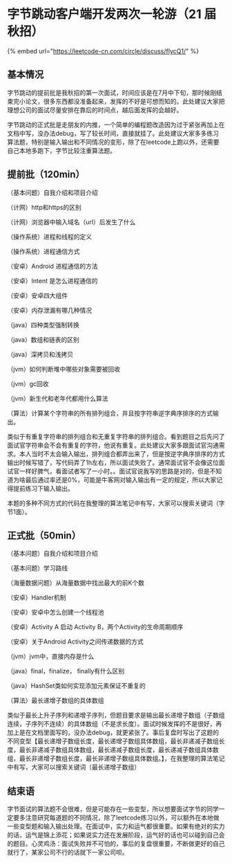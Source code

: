 # 字节跳动客户端开发两次一轮游（21 届秋招）

{% embed url="https://leetcode-cn.com/circle/discuss/flycQ1/" %}

## 基本情况

字节跳动的提前批是我秋招的第一次面试，时间应该是在7月中下旬，那时候刚结束完小论文，很多东西都没准备起来，发挥的不好是可想而知的。此处建议大家把理想公司的面试尽量安排在靠后的时间点，越后面发挥的会越好。

字节跳动的正式批是走朋友的内推，一个简单的编程题改造因为过于紧张再加上在文档中写，没办法debug，写了较长时间，直接就挂了。此处建议大家多多练习算法题，特别是输入输出和不同情况的变形，除了在leetcode上跑以外，还需要自己本地多跑下，字节比较注重算法题。

## 提前批（120min）

（基本问题）自我介绍和项目介绍

（计网）http和https的区别

（计网）浏览器中输入域名（url）后发生了什么

（操作系统）进程和线程的定义

（操作系统）进程通信方式

（安卓）Android 进程通信的方法

（安卓）Intent 是怎么进程通信的

（安卓）安卓四大组件

（安卓）内存泄漏有哪几种情况

（java）四种类型强制转换

（java）数组和链表的区别

（java）深拷贝和浅拷贝

（jvm）如何判断堆中哪些对象需要被回收

（jvm）gc回收

（jvm）新生代和老年代都用什么算法

（算法）计算某个字符串的所有排列组合，并且按字符串逆字典序排序的方式输出。

类似于有重复字符串的排列组合和无重复字符串的排列组合。看到题目之后先问了面试官字符串会不会有重复的字符，他说有重复。此处建议大家多跟面试官沟通需求。本人当时不太会输入输出，排列组合都弄出来了，但是按逆字典序排序的方式输出时候写错了，写代码弄了1h左右，所以面试失败了。通常面试官不会像这位面试官一样好脾气，看面试者写了一小时。。面试官说我写的思路是对的，但是不知道为啥最后通过率还是0%，可能是牛客网对输入输出有一定的规定，所以大家记得提前练习下输入输出。

本题的多种不同方式的代码在我整理的算法笔记中有写，大家可以搜索关键词（字节1面）。

## 正式批（50min）

（基本问题）自我介绍和项目介绍

（基本问题）学习路线

（海量数据问题）从海量数据中找出最大的前K个数

（安卓）Handler机制

（安卓）安卓中怎么创建一个线程池

（安卓）Activity A 启动 Activity B，两个Activity的生命周期顺序

（安卓）关于Android Activity之间传递数据的方式

（jvm）jvm中，直接内存是什么

（java）final，finalize， finally有什么区别

（java）HashSet类如何实现添加元素保证不重复的

（算法）最长递增子数组的具体数组

类似于最长上升子序列和递增子序列，但题目要求是输出最长递增子数组（子数组连续，子序列不连续）的具体数组（不是求长度）。面试时候发挥的不是很好，再加上是在文档里面写的，没办法debug，就更紧张了。事后复盘时写出了这题的不同变型【最长递增子数组长度，最长递增子数组具体数组，最长非递减子数组长度，最长非递减子数组具体数组，最长递减子数组长度，最长递减子数组具体数组，最长非递增子数组长度，最长非递增子数组具体数组。】，在我整理的算法笔记中有写，大家可以搜索关键词（最长递增子数组）

## 结束语

字节面试的算法题不会很难，但是可能存在一些变型，所以想要面试字节的同学一定要多注意研究每道题的不同情况，除了leetcode练习以外，可以额外在本地做一些变型题和输入输出处理。在面试中，实力和运气都很重要。如果有绝对的实力的话，运气是锦上添花；如果说实力还在发展阶段，运气好的话也可以碰到自己会的题目。心灵鸡汤：面试失败并不可怕的，事后的复盘很重要，不断做更好的自己就行了，某家公司不行的话就下一家公司呗。
